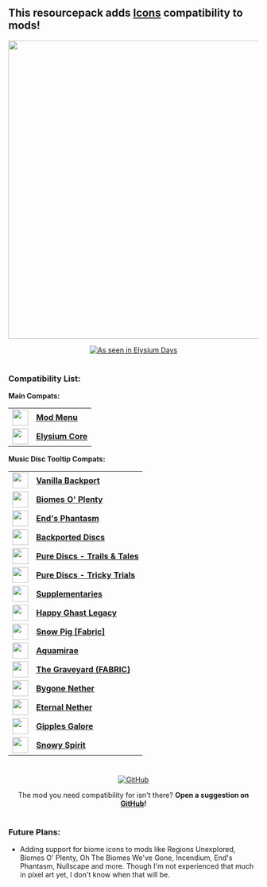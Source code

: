 ## This resourcepack adds [Icons](https://modrinth.com/resourcepack/icons) compatibility to mods!

<div align="center">

<img src="https://cdn.modrinth.com/data/cached_images/2482f56503a2b549fcde109e63750000bf1335a6.png" width="600"><br>

<a href="https://modrinth.com/modpack/elysium-days" target="_blank" rel="noopener noreferrer">
  <img src="https://wsrv.nl/?url=https://raw.githubusercontent.com/Fyoncle/Elysium-Days/ae9136ed921e408ba768262fb8afb24d9ad47d94/ed_vector.svg" alt="As seen in Elysium Days">
</a>

</div>

#

### Compatibility List:

**Main Compats:**

<table>
  <tr>
    <td>
      <a href="https://modrinth.com/mod/modmenu">
        <img src="https://cdn.modrinth.com/data/mOgUt4GM/1bfe2006b38340e9d064700e41adf84a8abb1bd4_96.webp" width="32">
      </a>
    </td>
    <td>
      <b><a href="https://modrinth.com/mod/modmenu">Mod Menu</a></b>
    </td>
  </tr>
  <tr>
    <td>
      <a href="https://modrinth.com/mod/elysium-core">
        <img src="https://cdn.modrinth.com/data/UCovMYfx/31be7cae9c78af7ce00417ba4f9670ed18c3bed1_96.webp" width="32">
      </a>
    </td>
    <td>
      <b><a href="https://modrinth.com/mod/elysium-core">Elysium Core</a></b>
    </td>
  </tr>
  </table>

**Music Disc Tooltip Compats:**

   <table>
   <tr>
    <td>
      <a href="https://modrinth.com/mod/vanillabackport">
        <img src="https://cdn.modrinth.com/data/6xwxDTgf/9c61bb3279148b1c783ffff89a5cf4cf6c1dd773_96.webp" width="32">
      </a>
    </td>
    <td>
      <b><a href="https://modrinth.com/mod/vanillabackport">Vanilla Backport</a></b>
    </td>
    </tr>
   <tr>
    <td>
      <a href="https://modrinth.com/mod/biomes-o-plenty">
        <img src="https://cdn.modrinth.com/data/HXF82T3G/ffb870e12c325b795d54833f8f899126553ef06f.png" width="32">
      </a>
    </td>
    <td>
      <b><a href="https://modrinth.com/mod/biomes-o-plenty">Biomes O' Plenty</a></b>
    </td>
    </tr>
    <tr>
    <td>
      <a href="https://modrinth.com/mod/ends-phantasm">
        <img src="https://cdn.modrinth.com/data/JGfljjtd/87262a2ee2887548c65e32e9462e15178abdcfa9_96.webp" width="32">
      </a>
    </td>
    <td>
      <b><a href="https://modrinth.com/mod/ends-phantasm">End's Phantasm</a></b>
    </td>
    </tr>
    <tr>
    <td>
      <a href="https://modrinth.com/mod/backported-discs">
        <img src="https://cdn.modrinth.com/data/W4vtjnfp/6f764f13c8e50c72e28d041e31afff57e3d69787_96.webp" width="32">
      </a>
    </td>
    <td>
      <b><a href="https://modrinth.com/mod/backported-discs">Backported Discs</a></b>
    </td>
    </tr>
   <tr>
    <td>
      <a href="https://modrinth.com/mod/purediscstrailstales">
        <img src="https://cdn.modrinth.com/data/iSN6eXzl/4a4cf15fa372a119ac6342ef5435caf0272e2ac6.gif" width="32">
      </a>
    </td>
    <td>
      <b><a href="https://modrinth.com/mod/purediscstrailstales">Pure Discs - Trails & Tales</a></b>
    </td>
    </tr>
     <tr>
    <td>
      <a href="https://modrinth.com/mod/purediscstrickytrials">
        <img src="https://cdn.modrinth.com/data/W3alKOSq/5c7a7134e3c46ab3f269d812ef47a17f3730ba4b.gif" width="32">
      </a>
    </td>
    <td>
      <b><a href="https://modrinth.com/mod/purediscstrickytrials">Pure Discs - Tricky Trials</a></b>
    </td>
  </tr>
     <tr>
    <td>
      <a href="https://modrinth.com/mod/supplementaries">
        <img src="https://cdn.modrinth.com/data/fFEIiSDQ/e9f5f66fa3b67e54acb91258a1428d68311c58bc_96.webp" width="32">
      </a>
    </td>
    <td>
      <b><a href="https://modrinth.com/mod/supplementaries">Supplementaries</a></b>
    </td>
  </tr>
   <tr>
    <td>
      <a href="https://modrinth.com/mod/happy-ghast-legacy">
        <img src="https://cdn.modrinth.com/data/zi5opIfD/f728b8bfc8205fe5e508c055a03792acee65d003_96.webp" width="32">
      </a>
    </td>
    <td>
      <b><a href="https://modrinth.com/mod/happy-ghast-legacy">Happy Ghast Legacy</a></b>
    </td>
  </tr>
   <tr>
    <td>
      <a href="https://modrinth.com/mod/snowpig-fabric">
        <img src="https://cdn.modrinth.com/data/HaIJSYr6/daef59825cebd044d07629c4befb18c86c476cae_96.webp" width="32">
      </a>
    </td>
    <td>
      <b><a href="https://modrinth.com/mod/snowpig-fabric">Snow Pig [Fabric]</a></b>
    </td>
  </tr>
     <tr>
    <td>
      <a href="https://modrinth.com/mod/aquamirae">
        <img src="https://cdn.modrinth.com/data/k23mNPhZ/a079cd089a737244861b41eea6c15b6e7091cc90_96.webp" width="32">
      </a>
    </td>
    <td>
      <b><a href="https://modrinth.com/mod/aquamirae">Aquamirae</a></b>
    </td>
  </tr>
   <tr>
    <td>
      <a href="https://modrinth.com/mod/the-graveyard-fabric">
        <img src="https://cdn.modrinth.com/data/QivVPB8W/0549285b940156bca595f49a05aaf22916e87b0f_96.webp" width="32">
      </a>
    </td>
    <td>
      <b><a href="https://modrinth.com/mod/the-graveyard-fabric">The Graveyard (FABRIC)</a></b>
    </td>
  </tr>
    <tr>
    <td>
      <a href="https://modrinth.com/mod/bygone-nether">
        <img src="https://cdn.modrinth.com/data/kt3BLgXB/6323060551684be5f2ec470fa4b5ec9fd25e7d29_96.webp" width="32">
      </a>
    </td>
    <td>
      <b><a href="https://modrinth.com/mod/bygone-nether">Bygone Nether</a></b>
    </td>
  </tr>
   <tr>
    <td>
      <a href="https://modrinth.com/mod/eternal-nether">
        <img src="https://cdn.modrinth.com/data/s6R4jmL8/cd258579b012c6c7f9088538e88bff8245c6b63c_96.webp" width="32">
      </a>
    </td>
    <td>
      <b><a href="https://modrinth.com/mod/eternal-nether">Eternal Nether</a></b>
    </td>
  </tr>
   <tr>
    <td>
      <a href="https://modrinth.com/mod/gipples-galore">
        <img src="https://cdn.modrinth.com/data/QYfKDJOV/72721f5d83b1c161068493763f072f43d535cc69_96.webp" width="32">
      </a>
    </td>
    <td>
      <b><a href="https://modrinth.com/mod/gipples-galore">Gipples Galore</a></b>
    </td>
  </tr>
   <tr>
    <td>
      <a href="https://modrinth.com/mod/snowy-spirit">
        <img src="https://cdn.modrinth.com/data/UiFDlI7w/1dd68c373faa090acd45e26ae3ad16bb3f33b094_96.webp" width="32">
      </a>
    </td>
    <td>
      <b><a href="https://modrinth.com/mod/snowy-spirit">Snowy Spirit</a></b>
    </td>
  </tr>
  </table>

#

<div align="center">
<a href="https://github.com/Fyoncle/Icons-Compats" rel="noopener nofollow ugc">
<img src="https://wsrv.nl/?url=https://i.ibb.co/N9s5hz1/github.png" alt="GitHub"></a> 
  
The mod you need compatibility for isn't there? **Open a suggestion on [GitHub](https://github.com/Fyoncle/Icons-Compats/issues/new?template=feature_request.yml)!**
</div>

#

### Future Plans:

- Adding support for biome icons to mods like Regions Unexplored, Biomes O' Plenty, Oh The Biomes We've Gone, Incendium, End's Phantasm, Nullscape and more. Though I'm not experienced that much in pixel art yet, I don't know when that will be.
